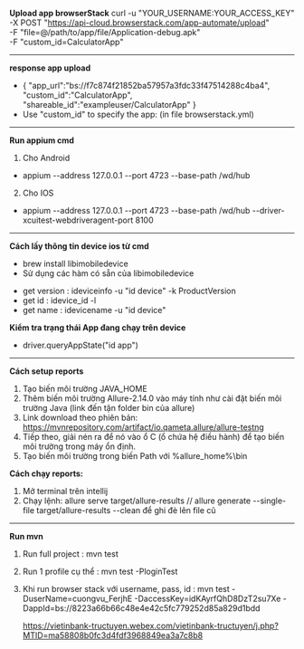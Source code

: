 **Upload app browserStack**
curl -u "YOUR_USERNAME:YOUR_ACCESS_KEY" \
-X POST "https://api-cloud.browserstack.com/app-automate/upload" \
-F "file=@/path/to/app/file/Application-debug.apk" \
-F "custom_id=CalculatorApp"
** **
**response app upload**
- {
"app_url":"bs://f7c874f21852ba57957a3fdc33f47514288c4ba4",
"custom_id":"CalculatorApp",
"shareable_id":"exampleuser/CalculatorApp"
}
- Use "custom_id" to specify the app: (in file browserstack.yml)
** **
**Run appium cmd**

1. Cho Android
- appium --address 127.0.0.1 --port 4723 --base-path /wd/hub

2. Cho IOS
- appium --address 127.0.0.1 --port 4723 --base-path /wd/hub --driver-xcuitest-webdriveragent-port 8100

** **
**Cách lấy thông tin device ios từ cmd** 
- brew install libimobiledevice
- Sử dụng các hàm có sẵn của libimobiledevice 
 + get version : ideviceinfo -u "id device" -k ProductVersion
 + get id : idevice_id -l
 + get name :  idevicename -u "id device"

**Kiểm tra trạng thái App đang chạy trên device**
+ driver.queryAppState("id app")


** **
**Cách setup reports**
1. Tạo biến môi trường JAVA_HOME
2. Thêm biến môi trường Allure-2.14.0 vào máy tính như cài đặt biến môi trường Java (link đến tận folder bin của allure)
3. Link download theo phiên bản: https://mvnrepository.com/artifact/io.qameta.allure/allure-testng
4. Tiếp theo, giải nén ra để nó vào ổ C (ổ chứa hệ điều hành) để tạo biến môi trường trong máy ổn định.
5. Tạo biến môi trường trong biến Path với %allure_home%\bin

**Cách chạy reports:**
1. Mở terminal trên intellij
2. Chạy lệnh: allure serve target/allure-results
   //  allure generate --single-file target/allure-results --clean      để ghi đè lên file cũ
** **
**Run mvn**
1. Run full project :
   mvn test
2. Run 1 profile cụ thể :
   mvn test -PloginTest
3. Khi run browser stack với username, pass, id :
   mvn test -DuserName=cuongvu_FerjhE -DaccessKey=idKAyrfQhD8DzT2su7Xe -DappId=bs://8223a66b66c48e4e42c5fc779252d85a829d1bdd





   https://vietinbank-tructuyen.webex.com/vietinbank-tructuyen/j.php?MTID=ma58808b0fc3d4fdf3968849ea3a7c8b8
